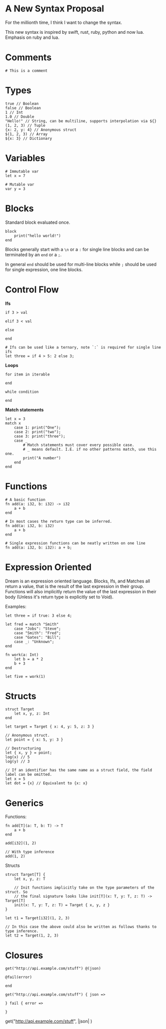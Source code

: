 # A New Syntax Proposal

For the millionth time, I think I want to change the syntax.

This new syntax is inspired by swift, rust, ruby, python and now lua.
Emphasis on ruby and lua.

# Comments

```
# This is a comment
```

# Types
```
true // Boolean
false // Boolean
1 // Int
1.0 // Double
"Hello!" // String, can be multiline, supports interpolation via ${}
(1, 2, 3) // Tuple
{x: 2, y: 4} // Anonymous struct
$(1, 2, 3) // Array
${x: 3} // Dictionary
```

# Variables

```
# Immutable var
let x = 7

# Mutable var
var y = 3
```

# Blocks
Standard block evaluated once.
```
block
    print("hello world!")
end
```

Blocks generally start with a `\n` or a `:` for single line blocks and can be terminated by an `end` or a `;`.

In general `end` should be used for multi-line blocks while `;` should be
used for single expression, one line blocks.

# Control Flow

**Ifs**
```
if 3 > val

elif 3 < val

else

end

# Ifs can be used like a ternary, note `:` is required for single line ifs
let three = if 4 > 5: 2 else 3;
```

**Loops**
```
for item in iterable

end

while condition

end
```

**Match statements**
```
let x = 3
match x
    case 1: print("One");
    case 2: print("two");
    case 3: print("three");
    case _
        # Match statements must cover every possible case.
        # _ means default. I.E. if no other patterns match, use this one.
        print("A number")
    end
end
```

# Functions

```
# A basic function
fn add(a: i32, b: i32) -> i32
    a + b
end

# In most cases the return type can be inferred.
fn add(a: i32, b: i32)
    a + b
end

# Single expression functions can be neatly written on one line
fn add(a: i32, b: i32): a + b;
```

# Expression Oriented

Dream is an expression oriented language. Blocks, Ifs, and Matches all return a value, that is
the result of the last expression in their group. Functions will also implicitly return the
value of the last expression in their body (Unless it's return type is explicitly set to Void).

Examples:
```
let three = if true: 3 else 4;

let fred = match "Smith"
    case "Jobs": "Steve";
    case "Smith": "Fred";
    case "Gates": "Bill";
    case _: "Unknown";
end

fn work(a: Int)
    let b = a * 2
    b + 3
end

let five = work(1)
```

# Structs

```
struct Target
    let x, y, z: Int
end

let target = Target { x: 4, y: 5, z: 3 }

// Anonymous struct.
let point = { x: 5, y: 3 }

// Destructuring
let { x, y } = point;
log(x) // 5
log(y) // 3

// If an identifier has the same name as a struct field, the field label can be omitted.
let x = 5
let dot = {x} // Equivalent to {x: x}
```

# Generics

Functions:
```
fn add[T](a: T, b: T) -> T
    a + b
end

add[i32](1, 2)

// With type inference
add(1, 2)
```

Structs
```
struct Target[T] {
    let x, y, z: T

    // Init functions implicitly take on the type parameters of the struct. So
    // the final signature looks like init[T](x: T, y: T, z: T) -> Target[T]
    init(x: T, y: T, z: T) = Target { x, y, z }
}

let t1 = Target[i32](1, 2, 3)

// In this case the above could also be written as follows thanks to type inference.
let t2 = Target(1, 2, 3)
```

# Closures

```
get("http://api.example.com/stuff") @(json)

@fail(error)

end
```

```
get("http://api.example.com/stuff") { json =>

} fail { error =>

}
```


get("http://api.example.com/stuff", |json| )
